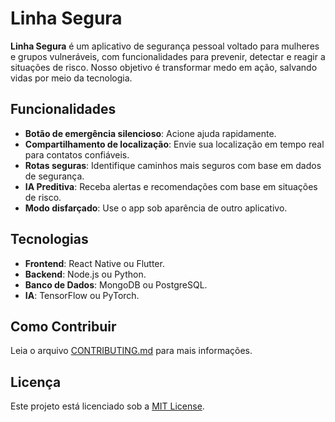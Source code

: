 # Linha Segura

**Linha Segura** é um aplicativo de segurança pessoal voltado para mulheres e grupos vulneráveis, com funcionalidades para prevenir, detectar e reagir a situações de risco. Nosso objetivo é transformar medo em ação, salvando vidas por meio da tecnologia.

## Funcionalidades
- **Botão de emergência silencioso**: Acione ajuda rapidamente.
- **Compartilhamento de localização**: Envie sua localização em tempo real para contatos confiáveis.
- **Rotas seguras**: Identifique caminhos mais seguros com base em dados de segurança.
- **IA Preditiva**: Receba alertas e recomendações com base em situações de risco.
- **Modo disfarçado**: Use o app sob aparência de outro aplicativo.

## Tecnologias
- **Frontend**: React Native ou Flutter.
- **Backend**: Node.js ou Python.
- **Banco de Dados**: MongoDB ou PostgreSQL.
- **IA**: TensorFlow ou PyTorch.

## Como Contribuir
Leia o arquivo [CONTRIBUTING.md](CONTRIBUTING.md) para mais informações.

## Licença
Este projeto está licenciado sob a [MIT License](LICENSE).